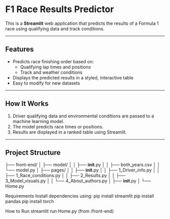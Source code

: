 # F1 Race Results Predictor

This is a **Streamlit** web application that predicts the results of a Formula 1 race using qualifying data and track conditions.

---

## Features

- Predicts race finishing order based on:
  - Qualifying lap times and positions
  - Track and weather conditions
- Displays the predicted results in a styled, interactive table
- Easy to modify for new datasets

---

## How It Works

1. Driver qualifying data and environmental conditions are passed to a machine learning model.
2. The model predicts race times or positions.
3. Results are displayed in a ranked table using Streamlit.

---

## Project Structure

├── front-end/
│ ├── model/
│ │ ├── **init**.py
│ │ ├── both_years.csv
│ │ └── model.py
│ ├── pages/
│ │ ├── **init**.py
│ │ ├── 1_Driver_info.py
│ │ ├── 1_Race_conditions.py
│ │ ├── 2_Results.py
│ │ ├── 3_Model_visuals.py
│ │ └── 4_About_authors.py
│ ├── **init**.py
│ └── Home.py

Requirements
Install dependencies using:
pip install streamlit
pip install pandas
pip install torch

How to Run
streamlit run Home.py (from /front-end)
